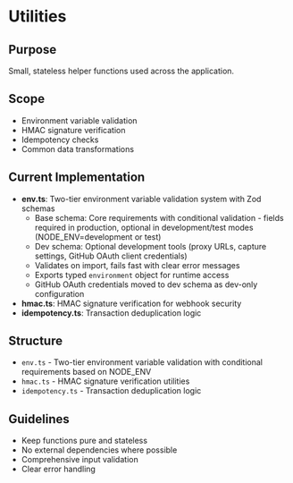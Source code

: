 # Utilities

## Purpose
Small, stateless helper functions used across the application.

## Scope
- Environment variable validation
- HMAC signature verification
- Idempotency checks
- Common data transformations

## Current Implementation
- **env.ts**: Two-tier environment variable validation system with Zod schemas
  - Base schema: Core requirements with conditional validation - fields required in production, optional in development/test modes (NODE_ENV=development or test)
  - Dev schema: Optional development tools (proxy URLs, capture settings, GitHub OAuth client credentials)
  - Validates on import, fails fast with clear error messages
  - Exports typed `environment` object for runtime access
  - GitHub OAuth credentials moved to dev schema as dev-only configuration
- **hmac.ts**: HMAC signature verification for webhook security
- **idempotency.ts**: Transaction deduplication logic

## Structure
- `env.ts` - Two-tier environment variable validation with conditional requirements based on NODE_ENV
- `hmac.ts` - HMAC signature verification utilities
- `idempotency.ts` - Transaction deduplication logic

## Guidelines
- Keep functions pure and stateless
- No external dependencies where possible
- Comprehensive input validation
- Clear error handling